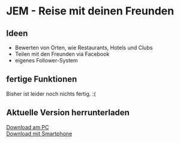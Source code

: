 # JEM - Reise mit deinen Freunden
## Ideen
* Bewerten von Orten, wie Restaurants, Hotels und Clubs
* Teilen mit den Freunden via Facebook
* eigenes Follower-System

## fertige Funktionen
Bisher ist leider noch nichts fertig. :(

## Aktuelle Version herrunterladen

<a href="https://build.phonegap.com/apps/1978612/install">Download am PC</a><br />
<a href="https://build.phonegap.com/apps/1978612/install/xqhirvCv8fQYnYzN1_wd">Download mit Smartphone</a>
